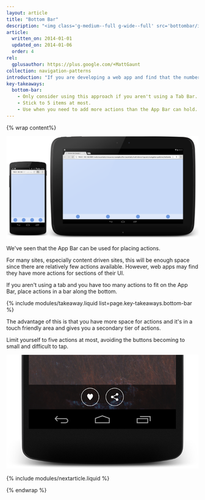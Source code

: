 ```yaml
---
layout: article
title: "Bottom Bar"
description: "<img class='g-medium--full g-wide--full' src='bottombar/images/bottombar.png'>If you are developing a web app and find that the number of actions a user can perform is more than the App Bar can handle, the best option is to overflow into a Bottom Bar."
article:
  written_on: 2014-01-01
  updated_on: 2014-01-06
  order: 4
rel:
  gplusauthor: https://plus.google.com/+MattGaunt
collection: navigation-patterns
introduction: "If you are developing a web app and find that the number of actions a user can perform is more than the App Bar can handle, the best option is to overflow into a Bottom Bar."
key-takeaways:
  bottom-bar:
    - Only consider using this approach if you aren't using a Tab Bar.
    - Stick to 5 items at most.
    - Use when you need to add more actions than the App Bar can hold.
---
```


{% wrap content%}

<a href="/web/essentials/resources/samples/documentation/multi-device-layouts/navigation-patterns/bottombar-sample1.html"><img class="g-medium--full g-wide--full" src="images/bottombar.png"></a>

<div style="clear: both;"></div>

We've seen that the App Bar can be used for placing actions.

For many sites, especially content driven sites, this will be enough space since there are relatively few actions available. However, web apps may find they have more actions for sections of their UI.

If you aren't using a tab and you have too many actions to fit on the App Bar, place actions in a bar along the bottom. 

{% include modules/takeaway.liquid list=page.key-takeaways.bottom-bar %}

The advantage of this is that you have more space for actions and it's in a touch friendly area and gives you a secondary tier of actions. 

Limit yourself to five actions at most, avoiding the buttons becoming to small and difficult to tap.

<a href="/web/essentials/resources/samples/documentation/multi-device-layouts/navigation-patterns/appbar-navdrawer-bottombar-sample.html"><img class="g--half g--last" src="images/bottom-bar-alt-1.png"></a>

<div style="clear: both;"></div>

{% include modules/nextarticle.liquid %}

{% endwrap %}
